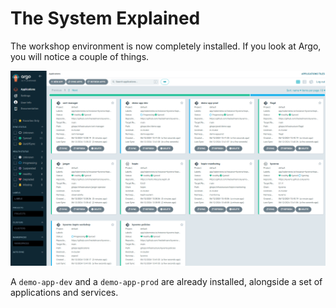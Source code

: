 # The System Explained

The workshop environment is now completely installed. If you look at Argo, you will notice a couple of things.

![Access ArgoCD Web](../assets/02-argocd-web-console.png)

A `demo-app-dev` and a `demo-app-prod` are already installed, alongside a set of applications and services.
